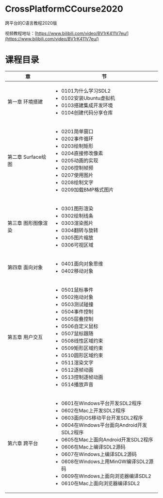 # CrossPlatformCCourse2020
跨平台的C语言教程2020版

视频教程地址：[https://www.bilibili.com/video/BV1rK411V7eu/](https://www.bilibili.com/video/BV1rK411V7eu/)


# 课程目录

| 章 | 节 |
| --- | --- |
| 第一章 环境搭建 | <ul><li>0101为什么学习SDL2</li><li>0102安装Ubuntu虚拟机</li><li>0103搭建集成开发环境</li><li>0104创建代码分享仓库</li></ul> |
| 第二章 Surface绘图 | <ul><li>0201简单窗口</li><li>0202事件循环</li><li>0203绘制矩形</li><li>0204直接修改像素</li><li>0205动画的实现</li><li>0206控制帧频</li><li>0207使用图片</li><li>0208绘制文字</li><li>0209加载BMP格式图片</li></ul> |
| 第三章 图形图像渲染 | <ul><li>0301图形渲染</li><li>0302绘制线条</li><li>0303渲染图片</li><li>0304翻转与旋转</li><li>0305图片缩放</li><li>0306可视区域</li></ul> |
| 第四章 面向对象 | <ul><li>0401面向对象思维</li><li>0402移动对象</li></ul> |
| 第五章 用户交互 | <ul><li>0501鼠标事件</li><li>0502拖动对象</li><li>0503测试碰撞</li><li>0504事件控制</li><li>0505层叠控制</li><li>0506自定义鼠标</li><li>0507鼠标跟随</li><li>0508线性区域约束</li><li>0509矩形区域约束</li><li>0510圆形区域约束</li><li>0511渲染文字</li><li>0512逐帧动画</li><li>0513控制逐帧动画</li><li>0514播放声音</li></ul> |
| 第六章 跨平台 | <ul><li>0601在Windows平台开发SDL2程序</li><li>0602在Mac上开发SDL2程序</li><li>0603面向iOS移动平台开发SDL2程序</li><li>0604在Windows平台面向Android开发SDL2程序</li><li>0605在Mac上面向Android开发SDL2程序</li><li>0606在Mac上编译SDL2源码</li><li>0607在Windows上编译SDL2源码</li><li>0608在Windows上用MinGW编译SDL2源码</li><li>0609在Windows上面向浏览器编译SDL2</li><li>0610在Mac上面向浏览器编译SDL2</li></ul> |
